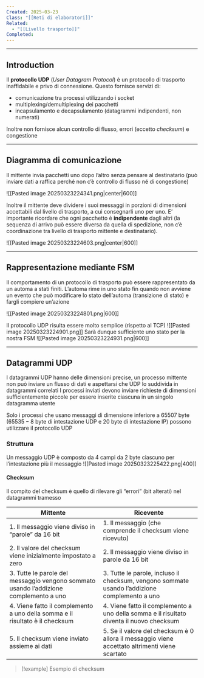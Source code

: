 ```yaml
---
Created: 2025-03-23
Class: "[[Reti di elaboratori]]"
Related:
  - "[[Livello trasporto]]"
Completed:
---
```

---
## Introduction
Il **protocollo UDP** (*User Datagram Protocol*) è un protocollo di trasporto inaffidabile e privo di connessione.
Questo fornisce servizi di:
- comunicazione tra processi utilizzando i socket
- multiplexing/demultiplexing dei pacchetti
- incapsulamento e decapsulamento (datagrammi indipendenti, non numerati)

Inoltre non fornisce alcun controllo di flusso, errori (eccetto *checksum*) e congestione

---
## Diagramma di comunicazione
Il mittente invia pacchetti uno dopo l’altro senza pensare al destinatario (può inviare dati a raffica perché non c’è controllo di flusso né di congestione)

![[Pasted image 20250323224341.png|center|600]]

Inoltre il mittente deve dividere i suoi messaggi in porzioni di dimensioni accettabili dal livello di trasporto, a cui consegnarli uno per uno. E’ importante ricordare che ogni pacchetto è **indipendente** dagli altri (la sequenza di arrivo può essere diversa da quella di spedizione, non c’è coordinazione tra livello di trasporto mittente e destinatario).

![[Pasted image 20250323224603.png|center|600]]

---
## Rappresentazione mediante FSM
Il comportamento di un protocollo di trasporto può essere rappresentato da un automa a stati finiti. L’automa rime in uno stato fin quando non avviene un evento che può modificare lo stato dell’automa (transizione di stato) e fargli compiere un’azione

![[Pasted image 20250323224801.png|600]]

Il protocollo UDP risulta essere molto semplice (rispetto al TCP)
![[Pasted image 20250323224901.png]]
Sarà dunque sufficiente uno stato per la nostra FSM
![[Pasted image 20250323224931.png|600]]

---
## Datagrammi UDP
I datagrammi UDP hanno delle dimensioni precise, un processo mittente non può inviare un flusso di dati e aspettarsi che UDP lo suddivida in datagrammi correlati
I processi inviati devono inviare richieste di dimensioni sufficientemente piccole per essere inserite ciascuna in un singolo datagramma utente

Solo i processi che usano messaggi di dimensione inferiore a $65507\text{ byte}$ ($65535-8\text{ byte}$ di intestazione UDP e $20 \text{ byte}$ di intestazione IP) possono utilizzare il protocollo UDP

### Struttura
Un messaggio UDP è composto da $4$ campi da $2\text{ byte}$ ciascuno per l’intestazione più il messaggio
![[Pasted image 20250323225422.png|400]]

#### Checksum
Il compito del checksum è quello di rilevare gli “errori” (bit alterati) nel datagrammi tramesso

| Mittente                                                                              | Ricevente                                                                                        |
| ------------------------------------------------------------------------------------- | ------------------------------------------------------------------------------------------------ |
| 1. Il messaggio viene diviso in “parole” da $16 \text{ bit}$                          | 1. Il messaggio (che comprende il checksum viene ricevuto)                                       |
| 2. Il valore del checksum viene inizialmente impostato a zero                         | 2. Il messaggio viene diviso in parole da $16 \text{ bit}$                                       |
| 3. Tutte le parole del messaggio vengono sommato usando l’addizione complemento a uno | 3. Tutte le parole, incluso il checksum, vengono sommate usando l’addizione complemento a uno    |
| 4. Viene fatto il complemento a uno della somma e il risultato è il checksum          | 4. Viene fatto il complemento a uno della somma e il risultato diventa il nuovo checksum         |
| 5. Il checksum viene inviato assieme ai dati                                          | 5. Se il valore del checksum è $0$ allora il messaggio viene accettato altrimenti viene scartato |
>[!example] Esempio di checksum

